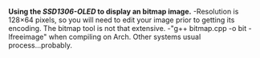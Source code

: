 **Using the *SSD1306-OLED* to display an bitmap image.**
-Resolution is 128×64 pixels, so you will need to edit your image prior to getting its encoding. The bitmap tool is not that extensive.
-"g++ bitmap.cpp -o bit -lfreeimage" when compiling on Arch. Other systems usual process...probably.
